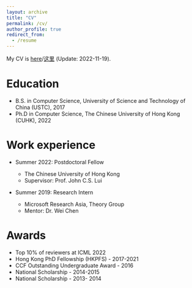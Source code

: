 ```yaml
---
layout: archive
title: "CV"
permalink: /cv/
author_profile: true
redirect_from:
  - /resume
---
```

My CV is [here](https://docs.google.com/document/d/1L4zCMMVrow_aNX06zff2QYTvS5xgllJS1QrS5xUuXdc/edit?usp=sharing)/[这里](https://docs.google.com/document/d/1ByNXayfOe4u-eIt144AbHxJkHrjPPYDDslOiJQvc_Io/edit?usp=sharing) (Update: 2022-11-19).

Education
======
* B.S. in Computer Science, University of Science and Technology of China (USTC), 2017
* Ph.D in Computer Science, The Chinese University of Hong Kong (CUHK), 2022

Work experience
======
* Summer 2022: Postdoctoral Fellow
  * The Chinese University of Hong Kong
  * Supervisor: Prof. John C.S. Lui

* Summer 2019: Research Intern
  * Microsoft Research Asia, Theory Group
  * Mentor: Dr. Wei Chen
  
Awards
======
* Top 10% of reviewers at ICML 2022
* Hong Kong PhD Fellowship (HKPFS) - 2017-2021
* CCF Outstanding Undergraduate Award - 2016
* National Scholarship - 2014-2015
* National Scholarship - 2013- 2014




